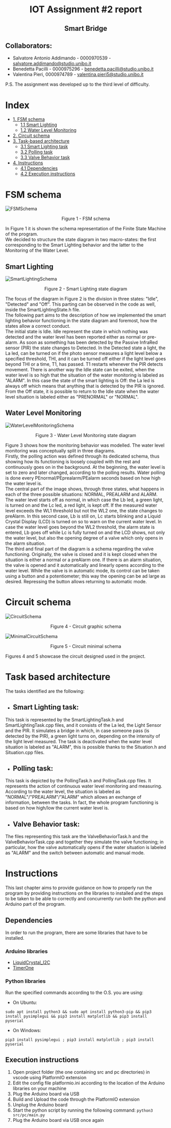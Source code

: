 # <div align=center> IOT Assignment #2 report</div>
## <div align = center> Smart Bridge</div>
## Collaborators:
- Salvatore Antonio Addimando - 0000970539 - salvatore.addimando@studio.unibo.it
- Benedetta Pacilli - 0000975296 - benedetta.pacilli@studio.unibo.it
- Valentina Pieri, 0000974789 - valentina.pieri5@studio.unibo.it

P.S. The assignment was developed up to the third level of difficulty.

<div style="page-break-after: always;"></div>

# Index

- [1. FSM schema](#fsm-schema)
	- [1.1 Smart Lighting](#smart-lighting)
	- [1.2 Water Level Monitoring](#water-level-monitoring)
- [2. Circuit schema](#circuit-schema)
- [3. Task-based architecture](#task-based-architecture)
	- [3.1 Smart Lighting task](#smart-lighting-task)
	- [3.2 Polling task](#polling-task)
	- [3.3 Valve Behavior task](#valve-behavior-task)
- [4. Instructions](#instructions)
	- [4.1 Dependencies](#dependencies)
	- [4.2 Execution instructions](#execution-instructions)

<div style="page-break-after: always;"></div>

# FSM schema
![FSMSchema](resources/FSMschema.jpg)
<figcaption align = "center">Figure 1 - FSM schema</figcaption>

In Figure 1 it is shown the schema representation of the Finite State Machine of the program.</br> We decided to structure the state diagram in two macro-states: the first corresponding to the Smart Lighting behavior and the latter to the Monitoring of the Water Level.</br>

<div style="page-break-after: always;"></div>

## Smart Lighting
![SmartLightingSchema](resources/SmartLightingSchema.jpg)
<figcaption align = "center">Figure 2 - Smart Lighting state diagram</figcaption>

The focus of the diagram in Figure 2 is the division in three states: "Idle", "Detected" and "Off".
This parting can be observed in the code as well, inside the SmartLightingState.h file.</br> The following part aims to the description of how we implemented the smart lighting behavior functioning in the state diagram and foremost, how the states allow a correct conduct.</br> The initial state is Idle. Idle represent the state in which nothing was detected and the water level has been reported either as normal or pre-alarm. As soon as something has been detected by the Passive InfraRed sensor (PIR) the state changes to Detected. In the Detected state a light, the La led, can be turned on if the photo sensor measures a light level below a specified threshold, THl, and it can be turned off either if the light level goes beyond THl or a time, T1, has passed. T1 restarts whenever the PIR detects movement. There is another way the Idle state can be exited, when the water level is so high that the situation of the water monitoring is labeled as "ALARM". In this case the state of the smart lighting is Off: the La led is always off which means that anything that is detected by the PIR is ignored. From the Off state, it is possible to return to the Idle state when the water level situation is labeled either as "PRENORMAL" or "NORMAL".

<div style="page-break-after: always;"></div>

## Water Level Monitoring

![WaterLevelMonitoringSchema](resources/WaterLevelMonitoringSchema.jpg)

<figcaption align = "center">Figure 3 - Water Level Monitoring state diagram</figcaption>

Figure 3 shows how the monitoring behavior was modelled. The water level monitoring was conceptually split in three diagrams.</br> Firstly, the polling action was defined through its dedicated schema, thus showing how its functioning is loosely coupled with the rest and continuously goes on in the background. At the beginning, the water level is set to zero and later changed, according to the polling results. Water polling is done every PEnormal/PEprealarm/PEalarm seconds based on how high the water level is.</br> The central part of the image shows, through three states, what happens in each of the three possible situations: NORMAL, PREALARM and ALARM. The water level starts off as normal, in which case the Lb led, a green light, is turned on and the Lc led, a red light, is kept off. If the measured water level exceeds the WL1 threshold but not the WL2 one, the state changes to preAlarm. In this second case, Lb is still on, Lc starts blinking and a Liquid Crystal Display (LCD) is turned on so to warn on the current water level. In case the water level goes beyond the WL2 threshold, the alarm state is entered, Lb goes off while Lc is fully turned on and the LCD shows, not only the water level, but also the opening degree of a valve which only opens in the alarm situation.</br> The third and final part of the diagram is a schema regarding the valve functioning.  Originally, the valve is closed and it is kept closed when the situation is either a normal or a preAlarm one. If there is an alarm situation, the valve is opened and it automatically and linearly opens according to the water level. While the valve is in automatic mode, its control can be taken using a button and a potentiometer; this way the opening can be ad large as desired.  Repressing the button allows returning to automatic mode.

<div style="page-break-after: always;"></div>

# Circuit schema
![CircuitSchema](resources/CircuitSchema.png)
<figcaption align = "center">Figure 4 - Circuit graphic schema</figcaption>

![MinimalCircuitSchema](resources/MinimalSchema.png)
<figcaption align = "center">Figure 5 - Circuit minimal schema</figcaption>

Figures 4 and 5 showcase the circuit designed used in the project.

<div style="page-break-after: always;"></div>

# Task based architecture

The tasks identified are the following:
- ## Smart Lighting task:
This task is represented by the SmartLightingTask.h and SmartLightingTask.cpp files, and it consists of the La led, the Light Sensor and the PIR. It simulates a bridge in which, in case someone pass (is detected by the PIR), a green light turns on, depending on the intensity of the light level measured. The task is deactivated when the water level situation is labeled as "ALARM", this is possible thanks to the Situation.h and Situation.cpp files.
- ## Polling task:
This task is depicted by the PollingTask.h and PollingTask.cpp files. It represents the action of continuous water level monitoring and measuring. According to the water level, the situation is labeled as "NORMAL"/"PREALARM"/"ALARM" which allows an exchange of information, between the tasks. In fact, the whole program functioning is based on how high/low the current water level is.
- ## Valve Behavior task:
The files representing this task are the ValveBehaviorTask.h and the ValveBehaviorTask.cpp and together they simulate the valve functioning; in particular, how the valve automatically opens if the water situation is labeled as "ALARM" and the switch between automatic and manual mode.

<div style="page-break-after: always;"></div>

# Instructions
This last chapter aims to provide guidance on how to properly run the program by providing instructions on the libraries to installed and the steps to be taken to be able to correctly and concurrently run both the python and Arduino part of the program.

## Dependencies
In order to run the program, there are some libraries that have to be installed.

### Arduino libraries
- [LiquidCrystal_I2C](https://github.com/johnrickman/LiquidCrystal_I2C)
- [TimerOne](https://github.com/PaulStoffregen/TimerOne)
### Python libraries
Run the specified commands according to the O.S. you are using:
- On Ubuntu:
```
sudo apt install python3 && sudo apt install python3-pip && pip3 install pysimplegui && pip3 install matplotlib && pip3 install pyserial
```
- On Windows:
```
pip3 install pysimplegui ; pip3 install matplotlib ; pip3 install pyserial
```

## Execution instructions

1. Open project folder (the one containing src and pc directories) in vscode using PlatformIO extension
2. Edit the config file platformio.ini according to the location of the Arduino libraries on your machine
3. Plug the Arduino board via USB
4. Build and Upload the code through the PlatformIO extension
5. Unplug the Arduino board
6. Start the python script by running the following command:
```python3 src/pc/main.py```
7. Plug the Arduino board via USB once again
